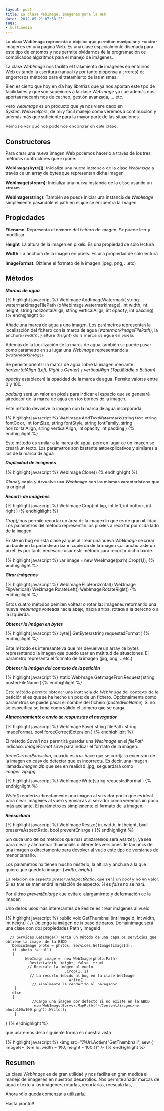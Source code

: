 ```yaml
---
layout: post
title: La clase WebImage. Imágenes para la Web
date: '2012-05-28 07:58:27'
tags:
- multimedia
---
```



La clase WebImage representa a objetos que permiten manipular y mostrar imágenes en una página Web. Es una clase especialmente diseñada para este tipo de entornos y nos permite olvidarnos de la programación de complicados algoritmos para el manejo de imágenes.

La clase *WebImage* nos facilita el tratamiento de imágenes en entornos Web evitando la escritura manual (y por tanto propensa a errores) de engorrosos métodos para el tratamiento de las mismas.

Bien es cierto que hoy en día hay librerías que ya nos aportan este tipo de facilidades y que son superiores a la clase *WebImage* ya que además nos aportan mecanismos de cacheo, gestión avanzada, … etc.

Pero *WebImage* es un producto que ya nos viene dado en *System.Web.Helpers*, de muy fácil manejo como veremos a continuación y además más que suficiente para la mayor parte de las situaciones.

Vamos a ver qué nos podemos encontrar en esta clase:


## Constructores

Para crear una nueva imagen Web podemos hacerlo a través de los tres métodos contructores que expone:


<p><strong>WebImage(byte[])</strong>: Inicializa una nueva instancia de la clase <em>WebImage</em> a través de un array de bytes que representan dicha imagen</p>
<p><strong>WebImage(stream)</strong>: Inicializa una nueva instancia de la clase usando un stream</p>
<p><strong>WebImage(string)</strong>: También se puede iniciar una instancia de <em>WebImage</em> simplemente pasándole el path en el que se encuentra la imagen</p>



## Propiedades


<p><strong>Filename</strong>: Representa el nombre del fichero de imagen. Se puede leer y modificar</p>
<p><strong>Height</strong>: La altura de la imagen en pixels. Es una propiedad de sólo lectura</p>
<p><strong>Width</strong>: La anchura de la imagen en pixels. Es una propiedad de sólo lectura</p>
<p><strong>ImageFormat</strong>:  Obtiene el formato de la imagen (jpeg, png, ...etc)</p>



## **Métodos**

***Marcas de agua***

{% highlight javascript %}
WebImage AddImageWatermark(
    string watermarkImageFilePath (o WebImage watermarkImage), 
    int width, 
    int height, 
    string horizontalAlign, 
    string verticalAlign, 
    int opacity, 
    int padding)
{% endhighlight %}

Añade una marca de agua a una imagen. Los parámetros representan la localización del fichero con la marca de agua (*watermarkImageFilePath)*, la anchura (*width*), y altura (*height*) de la marca de agua en pixels.

Además de la localización de la marca de agua, también se puede pasar como parámetro en su lugar una *WebImage* representándola (*watermarkImage*)

Se permite orientar la marca de agua sobre la imagen mediante *horizontalAlign (Left, Right o Center)* y *verticalAlign (Top,Middle o Bottom)*

*opacity* establecerá la opacidad de la marca de agua. Permite valores entre 0 y 100.

*padding* será un valor en pixels para indicar el espacio que se generará alrededor de la marca de agua con los bordes de la imagen.

Este método devuelve la imagen con la marca de agua incorporada.

{% highlight javascript %}
WebImage AddTextWatermark(string text, string fontColor, int fontSize, string fontStyle, string fontFamily, string horizontalAlign, string verticalAlign, int opacity, int padding )
{% endhighlight %}

Este método es similar a la marca de agua, pero en lugar de un imagen se creará un texto. Los parámetros son bastante autoexplicativos y similares a los de la marca de agua

***Duplicidad de imágenes***

{% highlight javascript %}
WebImage Clone()
{% endhighlight %}

*Clone()* copia y devuelve una *WebImage* con las mismas características que la original

***Recorte de imágenes***

{% highlight javascript %}
WebImage Crop(int top, int left, int bottom, int right )
{% endhighlight %}

*Crop()* nos permite recortar un área de la imagen lo que es de gran utilidad. Los parámetros del método representan los pixeles a recortar por cada lado de la imagen.

Existe un bug en esta clase ya que al crear una nueva *WebImage* se crear un borde en la parte de arriba e izquierda de la imagen con anchura de un pixel. Es por tanto necesario usar este método para recortar dicho borde.

{% highlight javascript %}
var image = new WebImage(path).Crop(1,1);
{% endhighlight %}

***Girar imágenes***

{% highlight javascript %}
WebImage FlipHorizontal() 
WebImage FlipVertical() 
WebImage RotateLeft() 
WebImage RotateRight()
{% endhighlight %}

Estos cuatro métodos pemiten voltear o rotar las imágenes retornando una nueva *WebImage* volteada hacia abajo, hacia arriba, rotada a la derecho o a la izquierda.

***Obtener la imágen en bytes***

{% highlight javascript %}
byte[] GetBytes(string requestedFormat )
{% endhighlight %}

Este método es interesante ya que me devuelve un array de bytes representando la imagen que puedo usar en multitud de situaciones. El parámetro representa el formato de la imagen (jpg, png, …etc.)

***Obtener la imágen del contexto de la petición***

{% highlight javascript %}
static WebImage GetImageFromRequest( string postedFileName )
{% endhighlight %}

Este método permite obtener una instancia de *WebImage* del contexto de la petición si es que se ha hecho un post de un fichero. Opcionalmente como parámetros se puede pasar el nombre del fichero (*postedFileName*). Si no se especifica se toma como válido el primero que se carga.

***Almacenamiento o envío de respuestas al navegador***

{% highlight javascript %}
WebImage Save( string filePath, string imageFormat, bool forceCorrectExtension )
{% endhighlight %}

El método *Save()* nos permitirá guardar una *WebImage* en el *filePath* indicado. *imageFormat* sirve para indicar el formato de la imagen.

*forceCorrectExtension*, cuando es *true* hace que se corrija la extensión de la imagen en caso de detectar que es incorrecta. Es decir, una imagen llamada *imagen.zip* que sea en realidad .jpg, se guardará como *imagen.zip.jpg.*

{% highlight javascript %}
WebImage Write(string requestedFormat )
{% endhighlight %}

*Write()* renderiza directamente una imágen al servidor por lo que es ideal para crear imágenes al vuelo y enviarlas al servidor como veremos un poco más adelante. El parámetro es simplemente el formato de la imagen.

***Reescalado***

{% highlight javascript %}
WebImage Resize( int width, int height, bool preserveAspectRatio, bool preventEnlarge )
{% endhighlight %}

Sin duda uno de los métodos que más utilizaremos será *Resize()*, ya sea para crear y almacenar thumbnails o diferentes versiones de tamaños de una imagen o directamente para devolver al vuelo este tipo de versiones de menor tamaño.

Los parámetros no tienen mucho misterio, la altura y anchura a la que quiero que quede la imagen (*width, height*).

La relación de aspecto *preserveAspectRatio*, que será un *bool* y no un valor. Si es *true* se mantendrá la relación de aspecto. Si es *false* no se hará.

Por último *preventEnlarge* que evita el alargamiento y deformación de la imagen.

Uno de los usos más interesantes de Resize es crear imágenes al vuelo

{% highlight javascript %}
public void GetThumbnail(int imageId, int width, int height)
{
      // Obtengo la imágen de la base de datos. DomainImage será una clase con dos propiedades Path y ImageId

      // Services.GetImage() sería un método de una capa de servicios que obtiene la imagen de la BBDD
       DomainImage photo = photos. Services.GetImage(imageId); 
       if (photo != null)
       {
             WebImage image =  new WebImage(photo.Path)
 		      .Resize(width, height, false, true) 
              // Reescalo la imágen al vuelo
 	                           .Crop(1, 1) 
               // La recorto debido al bug en la clase WebImage
	                            .Write();
                // Finalmente la renderizo al navegador                
        }    
       else
       {
                //Cargo una imagen por defecto si no existe en la BBDD
                 new WebImage(Server.MapPath("~/Content/images/no-photo100x100.png")).Write();		
        }
}
{% endhighlight %}

que usaremos de la siguiente forma en nuestra vista

{% highlight javascript %}
<img src="@Url.Action("GetThumbnail", new { imageId= item.Id, width = 100, height = 100 })" />
{% endhighlight %}

## Resumen

La clase *WebImage* es de gran utilidad y nos facilita en gran medida el manejo de imágenes en nuestros desarrollos. Nos permite añadir marcas de agua o texto a las imágenes, rotarlas, recortarlas, reescalarlas, …

Ahora sólo queda comenzar a utilizarla…

Hasta pronto!!

